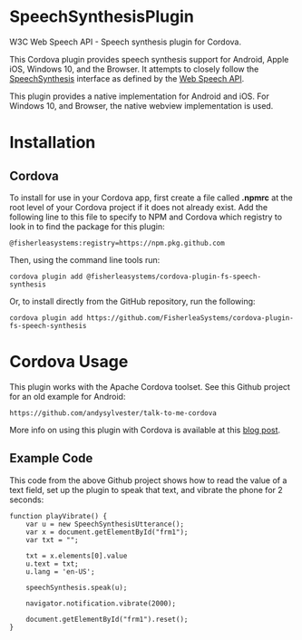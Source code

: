 # SpeechSynthesisPlugin

W3C Web Speech API - Speech synthesis plugin for Cordova.

This Cordova plugin provides speech synthesis support for Android, Apple iOS, Windows 10, and the Browser. It attempts to closely follow the [SpeechSynthesis](https://developer.mozilla.org/en-US/docs/Web/API/SpeechSynthesis) interface as defined by the [Web Speech API](https://developer.mozilla.org/en-US/docs/Web/API/Web_Speech_API).

This plugin provides a native implementation for Android and iOS. For Windows 10, and Browser, the native webview implementation is used.

# Installation

## Cordova

To install for use in your Cordova app, first create a file called **.npmrc** at the root level of your Cordova project if it does not already exist. Add the following line to this file to specify to NPM and Cordova which registry to look in to find the package for this plugin:

    @fisherleasystems:registry=https://npm.pkg.github.com

Then, using the command line tools run:

    cordova plugin add @fisherleasystems/cordova-plugin-fs-speech-synthesis

Or, to install directly from the GitHub repository, run the following:

    cordova plugin add https://github.com/FisherleaSystems/cordova-plugin-fs-speech-synthesis

# Cordova Usage

This plugin works with the Apache Cordova toolset. See this Github project for an old example for Android:

    https://github.com/andysylvester/talk-to-me-cordova

More info on using this plugin with Cordova is available at this [blog post](http://andysylvester.com/2014/02/08/first-steps-with-cordova-talk-to-me).

## Example Code

This code from the above Github project shows how to read the value of a text field, set up the plugin to speak that text, and vibrate the phone for 2 seconds:

    function playVibrate() {
        var u = new SpeechSynthesisUtterance();
        var x = document.getElementById("frm1");
        var txt = "";

        txt = x.elements[0].value
        u.text = txt;
        u.lang = 'en-US';

        speechSynthesis.speak(u);

        navigator.notification.vibrate(2000);

        document.getElementById("frm1").reset();
    }
